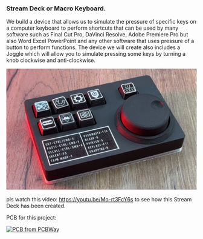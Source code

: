 ### Stream Deck or Macro Keyboard.
We build a device that allows us to simulate the pressure of specific keys on a computer keyboard to perform shortcuts that can be used by many software such as Final Cut Pro, DaVinci Resolve, Adobe Premiere Pro but also Word Excel PowerPoint and any other software that uses pressure of a button to perform functions.
The device we will create also includes a Joggle which will allow you to simulate pressing some keys by turning a knob clockwise and anti-clockwise.



![](https://github.com/BOOMYTECH/StreamDeck/blob/main/IMG/macropad.jpg)


pls watch this video: https://youtu.be/Mo-rt3FcY6s to see how this Stream Deck has been created.

PCB for this project:

<a href="https://www.pcbway.com/project/shareproject/STREAM_DECK_Step_by_step_with_Arduino_f5d5b898.html"><img src="https://www.pcbway.com/project/img/images/frompcbway-1220.png" alt="PCB from PCBWay" /></a>
